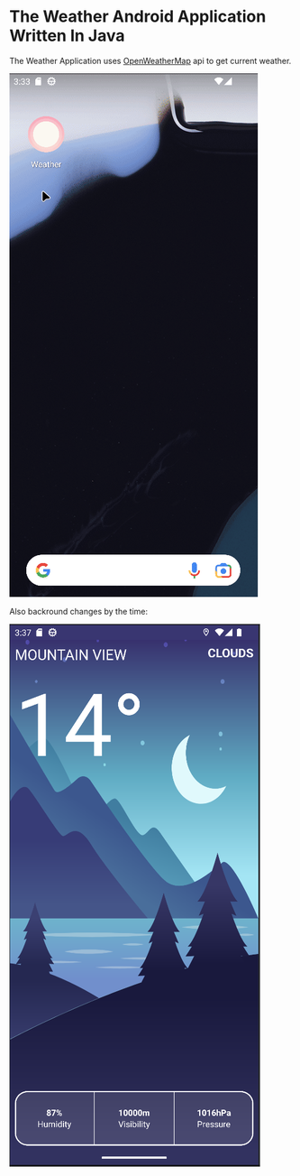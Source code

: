 # The Weather Android Application Written In Java

The Weather Application uses [OpenWeatherMap](https://openweathermap.org/api) api to get current weather.

![](https://github.com/aandrosov0/weather-android-app/blob/master/Peek%202023-09-10%2015-33.gif)

Also backround changes by the time:

![](https://github.com/aandrosov0/weather-android-app/blob/master/Screenshot%20from%202023-09-10%2015-37-48.png)
